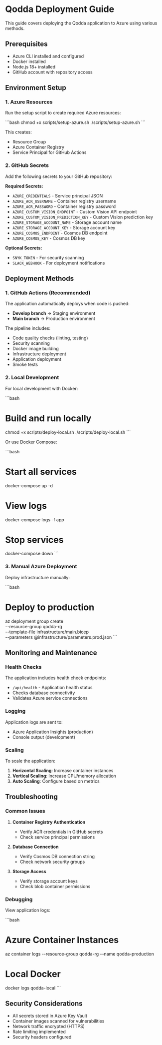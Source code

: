 # Qodda Deployment Guide

This guide covers deploying the Qodda application to Azure using various methods.

## Prerequisites

- Azure CLI installed and configured
- Docker installed
- Node.js 18+ installed
- GitHub account with repository access

## Environment Setup

### 1. Azure Resources

Run the setup script to create required Azure resources:

\`\`\`bash
chmod +x scripts/setup-azure.sh
./scripts/setup-azure.sh
\`\`\`

This creates:
- Resource Group
- Azure Container Registry
- Service Principal for GitHub Actions

### 2. GitHub Secrets

Add the following secrets to your GitHub repository:

**Required Secrets:**
- `AZURE_CREDENTIALS` - Service principal JSON
- `AZURE_ACR_USERNAME` - Container registry username
- `AZURE_ACR_PASSWORD` - Container registry password
- `AZURE_CUSTOM_VISION_ENDPOINT` - Custom Vision API endpoint
- `AZURE_CUSTOM_VISION_PREDICTION_KEY` - Custom Vision prediction key
- `AZURE_STORAGE_ACCOUNT_NAME` - Storage account name
- `AZURE_STORAGE_ACCOUNT_KEY` - Storage account key
- `AZURE_COSMOS_ENDPOINT` - Cosmos DB endpoint
- `AZURE_COSMOS_KEY` - Cosmos DB key

**Optional Secrets:**
- `SNYK_TOKEN` - For security scanning
- `SLACK_WEBHOOK` - For deployment notifications

## Deployment Methods

### 1. GitHub Actions (Recommended)

The application automatically deploys when code is pushed:

- **Develop branch** → Staging environment
- **Main branch** → Production environment

The pipeline includes:
- Code quality checks (linting, testing)
- Security scanning
- Docker image building
- Infrastructure deployment
- Application deployment
- Smoke tests

### 2. Local Development

For local development with Docker:

\`\`\`bash
# Build and run locally
chmod +x scripts/deploy-local.sh
./scripts/deploy-local.sh
\`\`\`

Or use Docker Compose:

\`\`\`bash
# Start all services
docker-compose up -d

# View logs
docker-compose logs -f app

# Stop services
docker-compose down
\`\`\`

### 3. Manual Azure Deployment

Deploy infrastructure manually:

\`\`\`bash
# Deploy to production
az deployment group create \
  --resource-group qodda-rg \
  --template-file infrastructure/main.bicep \
  --parameters @infrastructure/parameters.prod.json
\`\`\`

## Monitoring and Maintenance

### Health Checks

The application includes health check endpoints:

- `/api/health` - Application health status
- Checks database connectivity
- Validates Azure service connections

### Logging

Application logs are sent to:
- Azure Application Insights (production)
- Console output (development)

### Scaling

To scale the application:

1. **Horizontal Scaling**: Increase container instances
2. **Vertical Scaling**: Increase CPU/memory allocation
3. **Auto Scaling**: Configure based on metrics

## Troubleshooting

### Common Issues

1. **Container Registry Authentication**
   - Verify ACR credentials in GitHub secrets
   - Check service principal permissions

2. **Database Connection**
   - Verify Cosmos DB connection string
   - Check network security groups

3. **Storage Access**
   - Verify storage account keys
   - Check blob container permissions

### Debugging

View application logs:

\`\`\`bash
# Azure Container Instances
az container logs --resource-group qodda-rg --name qodda-production

# Local Docker
docker logs qodda-local
\`\`\`

## Security Considerations

- All secrets stored in Azure Key Vault
- Container images scanned for vulnerabilities
- Network traffic encrypted (HTTPS)
- Rate limiting implemented
- Security headers configured
